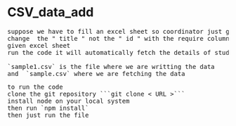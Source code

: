 # CSV_data_add
<pre>
suppose we have to fill an excel sheet so coordinator just go to the index.js file
change  the " title " not the " id " with the require column name  according to the
given excel sheet 
run the code it will automatically fetch the details of student and add in the excel sheet

`sample1.csv` is the file where we are writting the data
and  `sample.csv` where we are fetching the data
</pre>

<pre>
to run the code
clone the git repository ```git clone < URL >```
install node on your local system 
then run `npm install`
then just run the file
</pre>
